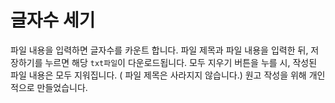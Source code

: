 # 글자수 세기

파일 내용을 입력하면 글자수를 카운트 합니다. 파일 제목과 파일 내용을 입력한 뒤, 저장하기를 누르면 해당 `txt파일`이 다운로드됩니다. 모두 지우기 버튼을 누를 시, 작성된 파일 내용은 모두 지워집니다. ( 파일 제목은 사라지지 않습니다.) 원고 작성을 위해 개인적으로 만들었습니다.

